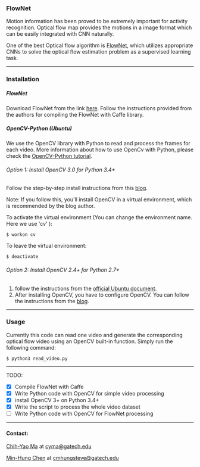 ### FlowNet

Motion information has been proved to be extremely important for activity recognition. Optical flow map provides the motions in a image format which can be easily integrated with CNN naturally.

One of the best Optical flow algorithm is [FlowNet](http://arxiv.org/abs/1504.06852), which utilizes appropriate CNNs to solve the optical flow estimation problem as a supervised learning task.

---
### Installation

##### FlowNet
Download FlowNet from the link [here](http://lmb.informatik.uni-freiburg.de/resources/software.php).
Follow the instructions provided from the authors for compiling the FlowNet with Caffe library.

##### OpenCV-Python (Ubuntu)
We use the OpenCV library with Python to read and process the frames for each video. More information about how to use OpenCv with Python, please check the [OpenCV-Python tutorial](http://docs.opencv.org/3.0-beta/doc/py_tutorials/py_tutorials.html).

###### Option 1: Install OpenCV 3.0 for Python 3.4+
Follow the step-by-step install instructions from this [blog](http://www.pyimagesearch.com/2015/07/20/install-opencv-3-0-and-python-3-4-on-ubuntu/).

Note: If you follow this, you'll install OpenCV in a virtual environment, which is recommended by the blog author.

To activate the virtual environment (You can change the environment name. Here we use 'cv' ):
```
$ workon cv
```
To leave the virtual environment:
```
$ deactivate
```

###### Option 2: Install OpenCV 2.4+ for Python 2.7+
1. follow the instructions from the [official Ubuntu document](https://help.ubuntu.com/community/OpenCV).
2. After installing OpenCV, you have to configure OpenCV. You can follow the instructions from the [blog](http://www.samontab.com/web/2014/06/installing-opencv-2-4-9-in-ubuntu-14-04-lts/).

---
### Usage
Currently this code can read one video and generate the corresponding optical flow video using an OpenCV built-in function. Simply run the following command:
```
$ python3 read_video.py
```

---
TODO:
- [x] Compile FlowNet with Caffe
- [x] Write Python code with OpenCV for simple video processing
- [x] install OpenCV 3+ on Python 3.4+
- [x] Write the script to process the whole video dataset
- [ ] Write Python code with OpenCV for FlowNet processing

---
#### Contact:

[Chih-Yao Ma](http://shallowdown.wix.com/chih-yao-ma) at <cyma@gatech.edu>

[Min-Hung Chen](https://www.linkedin.com/in/chensteven) at <cmhungsteve@gatech.edu>
